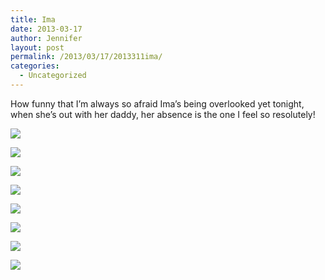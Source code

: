 ```yaml
---
title: Ima
date: 2013-03-17
author: Jennifer
layout: post
permalink: /2013/03/17/2013311ima/
categories:
  - Uncategorized
---
```

How funny that I&#8217;m always so afraid Ima&#8217;s being overlooked yet tonight, when she&#8217;s out with her daddy, her absence is the one I feel so resolutely!

<div class="image-gallery-wrapper">
  <p>
    <img src="http://static1.squarespace.com/static/50db6bb3e4b015296cd43789/50dfa5b1e4b0dc6320e0b5ea/514514aae4b0e599fc6bd14f/1363551161345/2013-03-11+19.17.32.jpg.32.jpg?format=original" />
  </p>

  <p>
    <img src="http://static1.squarespace.com/static/50db6bb3e4b015296cd43789/50dfa5b1e4b0dc6320e0b5ea/51451346e4b0e599fc6bc76a/1363551156990/2013-03-11+19.49.15.jpg.15.jpg?format=original" />
  </p>

  <p>
    <img src="http://static1.squarespace.com/static/50db6bb3e4b015296cd43789/50dfa5b1e4b0dc6320e0b5ea/5145134be4b0e599fc6bc787/1363551167258/2013-03-11+19.56.59.jpg.59.jpg?format=original" />
  </p>

  <p>
    <img src="http://static1.squarespace.com/static/50db6bb3e4b015296cd43789/50dfa5b1e4b0dc6320e0b5ea/51451355e4b086e5da763c95/1363551165693/2013-03-11+19.44.14.jpg.14.jpg?format=original" />
  </p>

  <p>
    <img src="http://static1.squarespace.com/static/50db6bb3e4b015296cd43789/50dfa5b1e4b0dc6320e0b5ea/51451479e4b0e599fc6bd076/1363551101782/2013-03-11+19.43.53.jpg.53.jpg?format=original" />
  </p>

  <p>
    <img src="http://static1.squarespace.com/static/50db6bb3e4b015296cd43789/50dfa5b1e4b0dc6320e0b5ea/51451487e4b0d8ae4263e818/1363551174628/2013-03-11+19.20.08.jpg.08.jpg?format=original" />
  </p>

  <p>
    <img src="http://static1.squarespace.com/static/50db6bb3e4b015296cd43789/50dfa5b1e4b0dc6320e0b5ea/51451492e4b086e5da763fcc/1363551122173/2013-03-11+19.19.48.jpg.48.jpg?format=original" />
  </p>

  <p>
    <img src="http://static1.squarespace.com/static/50db6bb3e4b015296cd43789/50dfa5b1e4b0dc6320e0b5ea/5145149fe4b0e8b32a7ae37b/1363551188875/2013-03-11+19.18.28.jpg.28.jpg?format=original" />
  </p>
</div>
